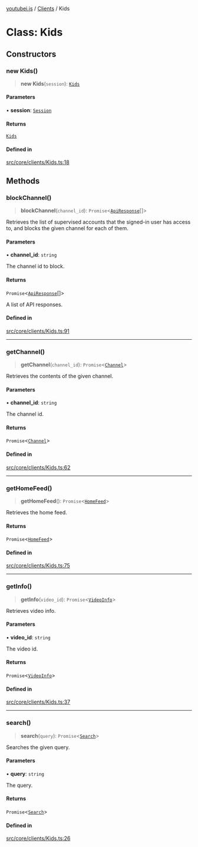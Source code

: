 [youtubei.js](../../../README.md) / [Clients](../README.md) / Kids

# Class: Kids

## Constructors

### new Kids()

> **new Kids**(`session`): [`Kids`](Kids.md)

#### Parameters

• **session**: [`Session`](../../../classes/Session.md)

#### Returns

[`Kids`](Kids.md)

#### Defined in

[src/core/clients/Kids.ts:18](https://github.com/LuanRT/YouTube.js/blob/eb21af33db708f0355f4fb15881f5d4fabc7b06c/src/core/clients/Kids.ts#L18)

## Methods

### blockChannel()

> **blockChannel**(`channel_id`): `Promise`\<[`ApiResponse`](../../../interfaces/ApiResponse.md)[]\>

Retrieves the list of supervised accounts that the signed-in user has
access to, and blocks the given channel for each of them.

#### Parameters

• **channel\_id**: `string`

The channel id to block.

#### Returns

`Promise`\<[`ApiResponse`](../../../interfaces/ApiResponse.md)[]\>

A list of API responses.

#### Defined in

[src/core/clients/Kids.ts:91](https://github.com/LuanRT/YouTube.js/blob/eb21af33db708f0355f4fb15881f5d4fabc7b06c/src/core/clients/Kids.ts#L91)

***

### getChannel()

> **getChannel**(`channel_id`): `Promise`\<[`Channel`](../../YTKids/classes/Channel.md)\>

Retrieves the contents of the given channel.

#### Parameters

• **channel\_id**: `string`

The channel id.

#### Returns

`Promise`\<[`Channel`](../../YTKids/classes/Channel.md)\>

#### Defined in

[src/core/clients/Kids.ts:62](https://github.com/LuanRT/YouTube.js/blob/eb21af33db708f0355f4fb15881f5d4fabc7b06c/src/core/clients/Kids.ts#L62)

***

### getHomeFeed()

> **getHomeFeed**(): `Promise`\<[`HomeFeed`](../../YTKids/classes/HomeFeed.md)\>

Retrieves the home feed.

#### Returns

`Promise`\<[`HomeFeed`](../../YTKids/classes/HomeFeed.md)\>

#### Defined in

[src/core/clients/Kids.ts:75](https://github.com/LuanRT/YouTube.js/blob/eb21af33db708f0355f4fb15881f5d4fabc7b06c/src/core/clients/Kids.ts#L75)

***

### getInfo()

> **getInfo**(`video_id`): `Promise`\<[`VideoInfo`](../../YTKids/classes/VideoInfo.md)\>

Retrieves video info.

#### Parameters

• **video\_id**: `string`

The video id.

#### Returns

`Promise`\<[`VideoInfo`](../../YTKids/classes/VideoInfo.md)\>

#### Defined in

[src/core/clients/Kids.ts:37](https://github.com/LuanRT/YouTube.js/blob/eb21af33db708f0355f4fb15881f5d4fabc7b06c/src/core/clients/Kids.ts#L37)

***

### search()

> **search**(`query`): `Promise`\<[`Search`](../../YTKids/classes/Search.md)\>

Searches the given query.

#### Parameters

• **query**: `string`

The query.

#### Returns

`Promise`\<[`Search`](../../YTKids/classes/Search.md)\>

#### Defined in

[src/core/clients/Kids.ts:26](https://github.com/LuanRT/YouTube.js/blob/eb21af33db708f0355f4fb15881f5d4fabc7b06c/src/core/clients/Kids.ts#L26)
